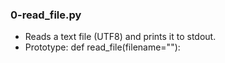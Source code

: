 ### 0-read_file.py
- Reads a text file (UTF8) and prints it to stdout.
- Prototype: def read_file(filename=""):
